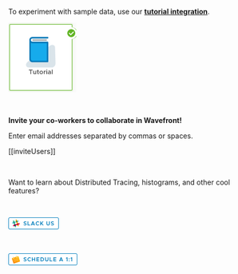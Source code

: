 <div class="container-fluid">

<p>To experiment with sample data, use our <a href="../dashboard/tutorial-intro"><strong>tutorial integration</strong></a>.</p>
<p><a href="../dashboard/tutorial-intro"><img src="images/tutorial_integration_pic.png"></img> </a></p>
<p>&nbsp;</p>
<p><strong>Invite your co-workers to collaborate in Wavefront!</strong></p>
<p>Enter email addresses separated by commas or spaces.</p>

[[inviteUsers]]

<p>&nbsp;</p>
<p>Want to learn about Distributed Tracing, histograms, and other cool features?</p>
<p>&nbsp;</p>
<p><a href="https://wavefront.com/join-public-slack"> <img src="images/slack.png"></img></a></p>
<p>&nbsp; &nbsp;</p>
<p><a href="https://wavefront.com/meet-1-on-1"><img src="images/1on1.png"></img></a> </p>

</div>
